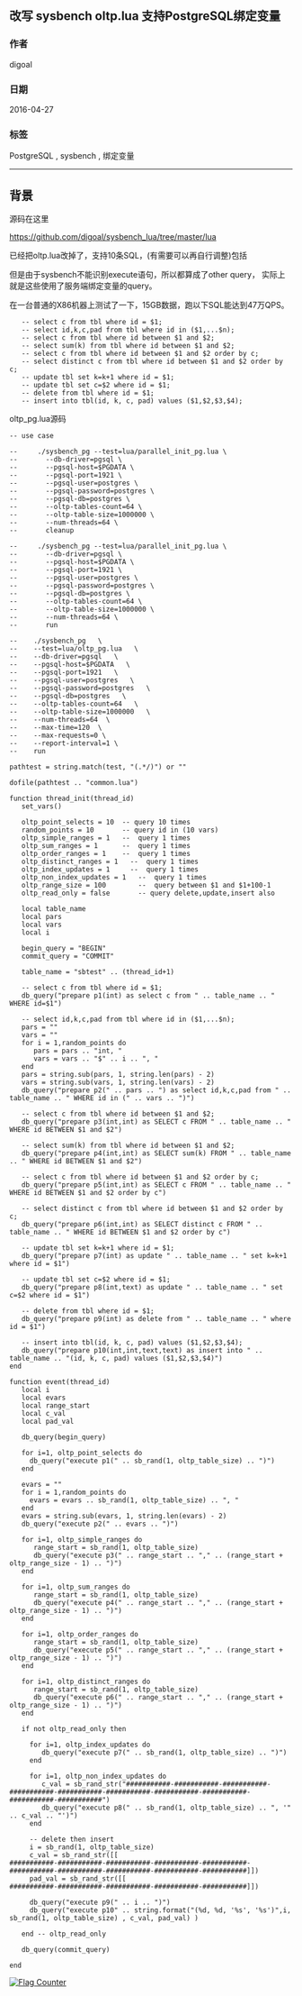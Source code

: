 ## 改写 sysbench oltp.lua 支持PostgreSQL绑定变量  
                                                                                                                                                                                 
### 作者                                                                                                                                                                                 
digoal                                                                                                                                                                                 
                                                                                                                                                                                 
### 日期                                                                                                                                                                                 
2016-04-27                                                                                                                                                                           
                                                                                                                                                                                 
### 标签                                                                                                                                                                                 
PostgreSQL , sysbench , 绑定变量    
                                                                                                                                                                                 
----                                                                                                                                                                                 
                                                                                                                                                                                 
## 背景                                                                     
源码在这里    
  
https://github.com/digoal/sysbench_lua/tree/master/lua  
  
已经把oltp.lua改掉了，支持10条SQL，(有需要可以再自行调整)包括    
  
但是由于sysbench不能识别execute语句，所以都算成了other query， 实际上就是这些使用了服务端绑定变量的query。    
  
在一台普通的X86机器上测试了一下，15GB数据，跑以下SQL能达到47万QPS。    
  
```  
   -- select c from tbl where id = $1;  
   -- select id,k,c,pad from tbl where id in ($1,...$n);  
   -- select c from tbl where id between $1 and $2;  
   -- select sum(k) from tbl where id between $1 and $2;  
   -- select c from tbl where id between $1 and $2 order by c;  
   -- select distinct c from tbl where id between $1 and $2 order by c;  
   -- update tbl set k=k+1 where id = $1;  
   -- update tbl set c=$2 where id = $1;  
   -- delete from tbl where id = $1;  
   -- insert into tbl(id, k, c, pad) values ($1,$2,$3,$4);  
```  
  
oltp_pg.lua源码    
  
```  
-- use case  
  
--     ./sysbench_pg --test=lua/parallel_init_pg.lua \  
--       --db-driver=pgsql \  
--       --pgsql-host=$PGDATA \  
--       --pgsql-port=1921 \  
--       --pgsql-user=postgres \  
--       --pgsql-password=postgres \  
--       --pgsql-db=postgres \  
--       --oltp-tables-count=64 \  
--       --oltp-table-size=1000000 \  
--       --num-threads=64 \  
--       cleanup  
  
--     ./sysbench_pg --test=lua/parallel_init_pg.lua \  
--       --db-driver=pgsql \  
--       --pgsql-host=$PGDATA \  
--       --pgsql-port=1921 \  
--       --pgsql-user=postgres \  
--       --pgsql-password=postgres \  
--       --pgsql-db=postgres \  
--       --oltp-tables-count=64 \  
--       --oltp-table-size=1000000 \  
--       --num-threads=64 \  
--       run  
  
--    ./sysbench_pg   \  
--    --test=lua/oltp_pg.lua   \  
--    --db-driver=pgsql   \  
--    --pgsql-host=$PGDATA   \  
--    --pgsql-port=1921   \  
--    --pgsql-user=postgres   \  
--    --pgsql-password=postgres   \  
--    --pgsql-db=postgres   \  
--    --oltp-tables-count=64   \  
--    --oltp-table-size=1000000   \  
--    --num-threads=64  \  
--    --max-time=120  \  
--    --max-requests=0 \  
--    --report-interval=1 \  
--    run  
  
pathtest = string.match(test, "(.*/)") or ""  
  
dofile(pathtest .. "common.lua")  
  
function thread_init(thread_id)  
   set_vars()  
  
   oltp_point_selects = 10  -- query 10 times  
   random_points = 10       -- query id in (10 vars)  
   oltp_simple_ranges = 1   --  query 1 times  
   oltp_sum_ranges = 1      --  query 1 times  
   oltp_order_ranges = 1    --  query 1 times  
   oltp_distinct_ranges = 1   --  query 1 times  
   oltp_index_updates = 1     --  query 1 times  
   oltp_non_index_updates = 1   --  query 1 times  
   oltp_range_size = 100        --  query between $1 and $1+100-1  
   oltp_read_only = false       -- query delete,update,insert also  
  
   local table_name  
   local pars  
   local vars  
   local i  
  
   begin_query = "BEGIN"  
   commit_query = "COMMIT"  
  
   table_name = "sbtest" .. (thread_id+1)  
  
   -- select c from tbl where id = $1;  
   db_query("prepare p1(int) as select c from " .. table_name .. " WHERE id=$1")  
  
   -- select id,k,c,pad from tbl where id in ($1,...$n);  
   pars = ""  
   vars = ""  
   for i = 1,random_points do  
      pars = pars .. "int, "  
      vars = vars .. "$" .. i .. ", "  
   end  
   pars = string.sub(pars, 1, string.len(pars) - 2)  
   vars = string.sub(vars, 1, string.len(vars) - 2)  
   db_query("prepare p2(" .. pars .. ") as select id,k,c,pad from " .. table_name .. " WHERE id in (" .. vars .. ")")  
  
   -- select c from tbl where id between $1 and $2;  
   db_query("prepare p3(int,int) as SELECT c FROM " .. table_name .. " WHERE id BETWEEN $1 and $2")  
    
   -- select sum(k) from tbl where id between $1 and $2;  
   db_query("prepare p4(int,int) as SELECT sum(k) FROM " .. table_name .. " WHERE id BETWEEN $1 and $2")  
  
   -- select c from tbl where id between $1 and $2 order by c;  
   db_query("prepare p5(int,int) as SELECT c FROM " .. table_name .. " WHERE id BETWEEN $1 and $2 order by c")  
  
   -- select distinct c from tbl where id between $1 and $2 order by c;  
   db_query("prepare p6(int,int) as SELECT distinct c FROM " .. table_name .. " WHERE id BETWEEN $1 and $2 order by c")  
  
   -- update tbl set k=k+1 where id = $1;  
   db_query("prepare p7(int) as update " .. table_name .. " set k=k+1 where id = $1")  
  
   -- update tbl set c=$2 where id = $1;  
   db_query("prepare p8(int,text) as update " .. table_name .. " set c=$2 where id = $1")  
  
   -- delete from tbl where id = $1;  
   db_query("prepare p9(int) as delete from " .. table_name .. " where id = $1")  
  
   -- insert into tbl(id, k, c, pad) values ($1,$2,$3,$4);  
   db_query("prepare p10(int,int,text,text) as insert into " .. table_name .. "(id, k, c, pad) values ($1,$2,$3,$4)")  
end  
  
function event(thread_id)  
   local i  
   local evars  
   local range_start  
   local c_val  
   local pad_val  
  
   db_query(begin_query)  
  
   for i=1, oltp_point_selects do  
     db_query("execute p1(" .. sb_rand(1, oltp_table_size) .. ")")  
   end  
  
   evars = ""  
   for i = 1,random_points do  
     evars = evars .. sb_rand(1, oltp_table_size) .. ", "  
   end  
   evars = string.sub(evars, 1, string.len(evars) - 2)  
   db_query("execute p2(" .. evars .. ")")  
  
   for i=1, oltp_simple_ranges do  
      range_start = sb_rand(1, oltp_table_size)  
      db_query("execute p3(" .. range_start .. "," .. (range_start + oltp_range_size - 1) .. ")")  
   end  
    
   for i=1, oltp_sum_ranges do  
      range_start = sb_rand(1, oltp_table_size)  
      db_query("execute p4(" .. range_start .. "," .. (range_start + oltp_range_size - 1) .. ")")  
   end  
     
   for i=1, oltp_order_ranges do  
      range_start = sb_rand(1, oltp_table_size)  
      db_query("execute p5(" .. range_start .. "," .. (range_start + oltp_range_size - 1) .. ")")  
   end  
  
   for i=1, oltp_distinct_ranges do  
      range_start = sb_rand(1, oltp_table_size)  
      db_query("execute p6(" .. range_start .. "," .. (range_start + oltp_range_size - 1) .. ")")  
   end  
  
   if not oltp_read_only then  
  
     for i=1, oltp_index_updates do  
        db_query("execute p7(" .. sb_rand(1, oltp_table_size) .. ")")  
     end  
  
     for i=1, oltp_non_index_updates do  
        c_val = sb_rand_str("###########-###########-###########-###########-###########-###########-###########-###########-###########-###########")  
        db_query("execute p8(" .. sb_rand(1, oltp_table_size) .. ", '" .. c_val .. "')")  
     end  
  
     -- delete then insert  
     i = sb_rand(1, oltp_table_size)  
     c_val = sb_rand_str([[  
###########-###########-###########-###########-###########-###########-###########-###########-###########-###########]])  
     pad_val = sb_rand_str([[  
###########-###########-###########-###########-###########]])  
  
     db_query("execute p9(" .. i .. ")")  
     db_query("execute p10" .. string.format("(%d, %d, '%s', '%s')",i, sb_rand(1, oltp_table_size) , c_val, pad_val) )  
  
   end -- oltp_read_only  
  
   db_query(commit_query)  
  
end  
```  
  
<a rel="nofollow" href="http://info.flagcounter.com/h9V1"  ><img src="http://s03.flagcounter.com/count/h9V1/bg_FFFFFF/txt_000000/border_CCCCCC/columns_2/maxflags_12/viewers_0/labels_0/pageviews_0/flags_0/"  alt="Flag Counter"  border="0"  ></a>  
  
